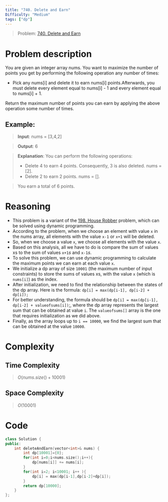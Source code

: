```yaml
---
title: "740. Delete and Earn"
Difficulty: "Medium"
tags: ["dp"]
---
```


> Problem: [740. Delete and Earn](https://leetcode.com/problems/delete-and-earn/)
# Problem description
You are given an integer array nums. You want to maximize the number of points you get by performing the following operation any number of times:

- Pick any nums[i] and delete it to earn nums[i] points.Afterwards, you must delete every element equal to nums[i] - 1 and every element equal to nums[i] + 1.

Return the maximum number of points you can earn by applying the above operation some number of times.

## Example: 
>**Input**: nums = [3,4,2]

>**Output**: 6

>**Explanation**: You can perform the following operations:
>- Delete 4 to earn 4 points. Consequently, 3 is also deleted. nums = [2].
>- Delete 2 to earn 2 points. nums = [].

>You earn a total of 6 points.
# Reasoning 
- This problem is a variant of the [198. House Robber](https://leetcode.com/problems/house-robber/) problem, which can be solved using dynamic programming.
- According to the problem, when we choose an element with value `x` in the nums array, all elements with the value `x-1` or `x+1` will be deleted.
- So, when we choose a value `x`, we choose all elements with the value `x`.
- Based on this analysis, all we have to do is compare the sum of values xs to the sum of values `x+1`*s* and `x-1`*s*.
- To solve this problem, we can use dynamic programming to calculate the maximum points we can earn at each value `x`.
- We initialize a dp array of size `10001` (the maximum number of input constraints) to store the sums of values xs, with the value `x` (which is `nums[i]`) as the index.
- After initialization, we need to find the relationship between the states of the dp array. Here is the formula:
`dp[i] = max(dp[i-1], dp[i-2] + dp[i]);`
- For better understanding, the formula should be `dp[i] = max(dp[i-1], dp[i-2] + valueofsums[i])`;, where the dp array represents the largest sum that can be obtained at value `i`. The `valueofsums[]` array is the one that requires initialization as we did above.
- Finally, as the array loops up to `i == 10000`, we find the largest sum that can be obtained at the value `10000`.

# Complexity
## Time Complexity
> $O(nums.size()+10001)$
## Space Complexity
> $O(10001)$

# Code
```cpp
class Solution {
public:
    int deleteAndEarn(vector<int>& nums) {
        int dp[10001]={0};
        for(int i=0;i<nums.size();i++){
            dp[nums[i]] += nums[i];
        }
        for(int i=2; i<10001; i++ ){
            dp[i] = max(dp[i-1],dp[i-2]+dp[i]);
        }
        return dp[10000];
    }
};
```